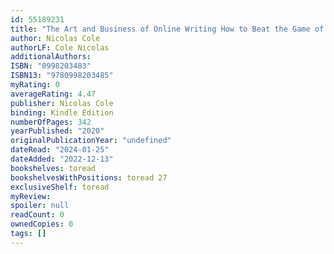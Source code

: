```yaml
---
id: 55189231
title: "The Art and Business of Online Writing How to Beat the Game of Capturing and Keeping Attention"
author: Nicolas Cole
authorLF: Cole Nicolas
additionalAuthors: 
ISBN: "0998203483"
ISBN13: "9780998203485"
myRating: 0
averageRating: 4.47
publisher: Nicolas Cole
binding: Kindle Edition
numberOfPages: 342
yearPublished: "2020"
originalPublicationYear: "undefined"
dateRead: "2024-01-25"
dateAdded: "2022-12-13"
bookshelves: toread
bookshelvesWithPositions: toread 27
exclusiveShelf: toread
myReview: 
spoiler: null
readCount: 0
ownedCopies: 0
tags: []
---
```


